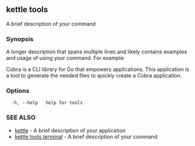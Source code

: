 ## kettle tools

A brief description of your command

### Synopsis

A longer description that spans multiple lines and likely contains examples
and usage of using your command. For example:

Cobra is a CLI library for Go that empowers applications.
This application is a tool to generate the needed files
to quickly create a Cobra application.

### Options

```
  -h, --help   help for tools
```

### SEE ALSO

* [kettle](kettle.md)	 - A brief description of your application
* [kettle tools terminal](kettle_tools_terminal.md)	 - A brief description of your command

